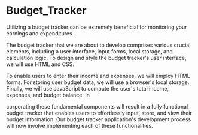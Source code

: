 # Budget_Tracker
Utilizing a budget tracker can be extremely beneficial for monitoring your earnings and expenditures.


The budget tracker that we are about to develop comprises various crucial elements, including a user interface, input forms, local storage, and calculation logic. To design and style the budget tracker's user interface, we will use HTML and CSS.

To enable users to enter their income and expenses, we will employ HTML forms. For storing user budget data, we will use a browser's local storage. Finally, we will use JavaScript to compute the user's total income, expenses, and budget balance. In

corporating these fundamental components will result in a fully functional budget tracker that enables users to effortlessly input, store, and view their budget information. Our budget tracker application's development process will now involve implementing each of these functionalities.
